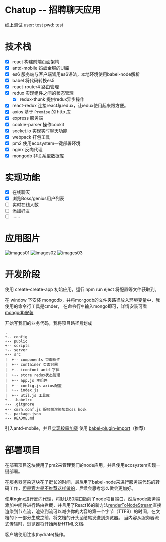 # Chatup -- 招聘聊天应用

[线上测试](http://www.tanzhifeng.top)
user: test
pwd: test

# 技术栈

- [x] react 构建前端页面架构
- [x] antd-mobile 蚂蚁金服的UI库
- [x] es6 服务端与客户端皆用es6语法，本地环境使用babel-node解析
- [x] babel 将代码转换es5
- [x] react-router4 路由管理
- [x] redux 实现组件之间的状态管理
    - [x] redux-thunk 提供redux异步操作
- [x] react-redux 连接react与redux，让redux使用起来跟方便。
- [x] axios 基于 `Promise` 的 http 库
- [x] express 服务端
- [x] cookie-parser 操作cookit
- [x] socket.io 实现实时聊天功能
- [x] webpack 打包工具
- [x] pm2 使用ecosystem一键部署环境
- [x] nginx 反向代理
- [x] mongodb 非关系型数据库

# 实现功能

- [x] 在线聊天
- [x] 浏览Boss/genius用户列表
- [ ] 实时在线人数
- [ ] 添加好友
- [ ] ......

# 应用图片

![images01](https://raw.githubusercontent.com/7zf001/mine/master/images/shotimges01.png)
![images02](https://raw.githubusercontent.com/7zf001/mine/master/images/shotimages02.png)
![images03](https://raw.githubusercontent.com/7zf001/mine/master/images/shotimages03.png)

# 开发阶段

  使用 create-create-app 初始应用，运行 npm run eject 将配置等文件获取到。

  在 window 下安装 mongodb，并将mongodb的文件夹路径放入环境变量中，我使用的命令行工具是cmder，
在命令行中输入mongo即可，详情安装可看[mongodb安装](https://docs.mongodb.com/manual/tutorial/install-mongodb-on-windows/)

  开始写我们的业务代码，我将项目路径规划成

```
.
+-- config
+-- public
+-- scripts
+-- server
+-- src
|  +-- components 页面组件
|  +-- container 页面容器
|  +-- iconfont antd 字体
|  +-- store redux状态管理
|  +-- app.js 主组件
|  +-- config.js axios配置
|  +-- index.js 
|  +-- util.js 工具库
+-- .babelrc
+-- .gitgnore
+-- cmrh.conf.js 服务端渲染加载css hook
+-- package.json
+-- README.md
```

引入antd-mobile，并且[实现按需加载](https://mobile.ant.design/docs/react/introduce-cn)
使用 [babel-plugin-import](https://github.com/ant-design/babel-plugin-import)（推荐）

# 部署项目

在部署项目这块使用了pm2来管理我们的node应用，并且使用ecosystem实现一键部署。

在服务器渲染这块花了挺长的时间，最后用了babel-node来进行服务端代码的转码工作，[但是官方是不推荐这样做的](https://babeljs.io/docs/usage/cli/#babel-node)，后续会思考怎么做会更加好。

使用nginx进行反向代理，将默认80端口指向了node项目端口，然后node服务端添加中间件进行路由拦截，并且用了React16的新方法[renderToNodeStream](https://reactjs.org/docs/react-dom-server.html#rendertonodestream)直接渲染到节点流，渲染到流可以减少你的内容的第一个字节（TTFB）的时间，在文档的下一部分生成之前，将文档的开头至结尾发送到浏览器。 当内容从服务器流式传输时，浏览器将开始解析HTML文档。

客户端使用注水(hydrate)操作。
